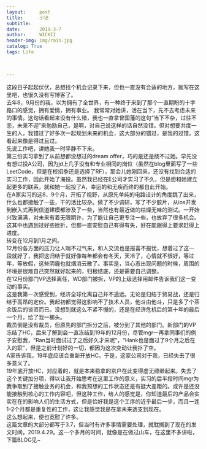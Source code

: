 ```yaml
---
layout:     post
title:      小记
subtitle:   
date:       2019-3-7
author:     WICKII
header-img: img/rain.jpg
catalog: True
tags: Life

    
    
---
```

这段日子起起伏伏，总想找个机会记录下来，但也一直没有合适的地方，就写在这里吧，也很久没有写博客了。  
去年8，9月份的我，以为拥有了全世界，有一种终于来到了那个一直期盼的十字路口的感觉，拥有爱情，拥有事业。
我常常对她讲，活在当下，先不去考虑未来的事情。这句话看起来没有什么错，我也一直拿曾国藩的这句“当下不杂，过往不恋，未来不迎”来勉励自己，是啊，对自己说这样的话自然没错。但对想要共度一生的人，我错过了好多次一起规划未来的机会，这大部分的错过，是我的过错。这看起来像是得过且过。  
先说工作吧，讲她我一时平静不下来。  
第三份实习拿到了从前想都没想过的dream offer，巧的是还是绕不过她。早先没有想过投A公司，因为jd上几乎没有和专业相同的岗位（虽然在blog里面写了一些LeetCode，但是在校招季还是选择了RF），那会儿她刚回来，还没有找到合适的实习工作，因此开始了海投。虽然我已经在E公司才实习了不久，但是想和她建立起更多的联系，就和她一起投了A，幸运的和无疾而终的都自此开始。  
在A家实习的这8，9个月，开拓了视野，从原先单纯的电路设计的角度跳了出来，什么也都接触了一些，干的活比较杂。做了不少调研，写了不少胶片，从ios开发到嵌入式再到信道建模都涉及了一些，当然也有最近做的枯燥无味的测试。一开始兴致满满，对未来有着无限期许，为了能让自己更专注一些，也放弃了很多机会。这其中也遇到过好些挫折，但都一直安慰自己有得有失，好在能跟得上要求赶得上进度。  
转变在12月到1月之间。  
12月份各方面的压力让人喘不过气来，和人交流也是报喜不报忧，想着过了这一段就好了，我把这归结于就好像每年都会有冬天，天冷了，心情就不很好，等过年，等放假，这些阴霾也就烟消云散了。事实是，当心态出现问题的时候，周围的环境是很难自己突然就好起来的，归根结底，还是需要自己调整。  
在12月份部门VP选择离任，WD部门被拆，VP的上级选择用邮件告诉我们这一变动的事实。  
这是我第一次感受到，经济全球化离自己并不遥远。无论是归结于贸易战，还是归结于高昂的定价。我起初都觉得这影响不了技术人员，他斗由他斗，只是多了个茶余饭后的谈资而已。没想到就这么不紧不慢的，还是在经济危机后的第十年的最后一个月，给了我一榔头。  
裁员倒是没有裁员，但原先的部门拆分之后，被分到了其他的部门。新部门的VP冻结了HC，后来了解到会一直冻结到19年的12月份，尽管mgr一再拿同事们的例子安慰我，“Ran当时面试过了之后好久才来呢”，“Hank也是面过了9个月之后在入的职”，但是之前计划好的一切，都因为这次变动让我扑了空。  
A家告诉我，19年底应该会重新开放HC。于是，这家公司对于我，已经失去了很多意义了。  
19年底开放HC，对应着的，就是本来稳拿的京户在此变得虚无缥缈起来。失去了这个关键加分项，得以让我开始思考在这里工作的意义，实习的后半段时间mgr为我争取到了接触业务的机会，和我预想的工作状态还是有挺大差距的。或许是还没能接触到核心的工作内容吧，但这种工作，给人的感觉是，你知道最后的产品会实实在在的影响人们的生活方式，但是恰好我是这个工序的近乎最后一步，而且一连1-2个月都是重复性的工作，这让我感觉我是在拿未来透支到现在。  
这么想起来，便也宽慰了许多。  
这篇文章的大部分都写于3.7，但当时有许多事情需要处理，就耽搁到了现在的发文时间，2019.4.29。这一个多月的时间，就像是在做过山车，在这里不多讲啦，下篇BLOG见~
 